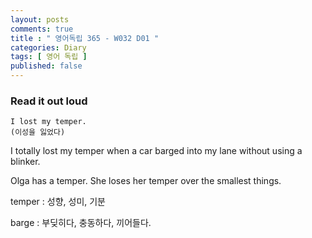 ```yaml
---
layout: posts
comments: true
title : " 영어독립 365 - W032 D01 "
categories: Diary
tags: [ 영어 독립 ]
published: false
---
```


### Read it out loud

```text
I lost my temper.
(이성을 잃었다)
```

I totally lost my temper when a car barged into my lane without using a blinker.

Olga has a temper. She loses her temper over the smallest things.

temper
 : 성향, 성미, 기분

barge
 : 부딪히다, 충동하다, 끼어들다.
